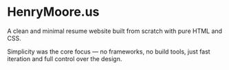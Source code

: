 # HenryMoore.us
A clean and minimal resume website built from scratch with pure HTML and CSS.

Simplicity was the core focus — no frameworks, no build tools, just fast iteration and full control over the design.
